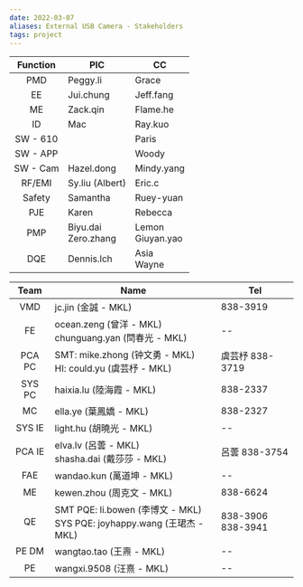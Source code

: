 ```yaml
---
date: 2022-03-07
aliases: External USB Camera - Stakeholders
tags: project
---
```



|Function|PIC|CC|
|:--:|--|--|
|PMD|Peggy.li |Grace|
|EE|Jui.chung |Jeff.fang|
|ME|Zack.qin|Flame.he|
|ID|Mac |Ray.kuo|
|SW - 610||Paris|
|SW - APP||Woody|
|SW - Cam|Hazel.dong|Mindy.yang|
|RF/EMI|Sy.liu (Albert) |Eric.c|
|Safety|Samantha|Ruey-yuan|
|PJE|Karen|Rebecca|
|PMP|Biyu.dai<br>Zero.zhang |Lemon<br>Giuyan.yao|
|DQE|Dennis.lch|Asia<br>Wayne|

|Team|Name|Tel|
|:--:|--|--|
|VMD|jc.jin (金誠 - MKL)|838-3919|
|FE|ocean.zeng (曾洋 - MKL) <br> chunguang.yan (閆春光 - MKL)|--|
|PCA PC|SMT: mike.zhong (钟文勇 - MKL) <br>HI: could.yu (虞芸杼 - MKL)|虞芸杼 838-3719|
|SYS PC|haixia.lu (陸海霞 - MKL)|838-2337|
|MC|ella.ye (葉鳳嬌 - MKL)|838-2327|
|SYS IE|light.hu (胡曉光 - MKL)|--|
|PCA IE|elva.lv (呂蕓 - MKL) <br>shasha.dai (戴莎莎 - MKL)|呂蕓 838-3754|
|FAE|wandao.kun (萬道坤 - MKL)|--|
|ME|kewen.zhou (周克文 - MKL)|838-6624|
|QE|SMT PQE: li.bowen (李博文 - MKL)  <br> SYS PQE: joyhappy.wang (王珺杰 - MKL)|838-3906 <br> 838-3941|
|PE DM|wangtao.tao (王燾 - MKL)|--|
|PE|wangxi.9508 (汪熹 - MKL)|--|